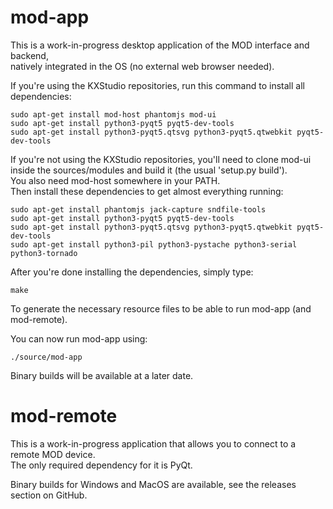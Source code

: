 mod-app
=======

This is a work-in-progress desktop application of the MOD interface and backend,<br/>
natively integrated in the OS (no external web browser needed).<br/>

If you're using the KXStudio repositories, run this command to install all dependencies:<br/>
```
sudo apt-get install mod-host phantomjs mod-ui
sudo apt-get install python3-pyqt5 pyqt5-dev-tools
sudo apt-get install python3-pyqt5.qtsvg python3-pyqt5.qtwebkit pyqt5-dev-tools
```

If you're not using the KXStudio repositories, you'll need to clone mod-ui inside the sources/modules and build it (the usual 'setup.py build').<br/>
You also need mod-host somewhere in your PATH.<br/>
Then install these dependencies to get almost everything running:
```
sudo apt-get install phantomjs jack-capture sndfile-tools
sudo apt-get install python3-pyqt5 pyqt5-dev-tools
sudo apt-get install python3-pyqt5.qtsvg python3-pyqt5.qtwebkit pyqt5-dev-tools
sudo apt-get install python3-pil python3-pystache python3-serial python3-tornado
```

After you're done installing the dependencies, simply type:<br/>
```
make
```
To generate the necessary resource files to be able to run mod-app (and mod-remote).

You can now run mod-app using:<br/>
```
./source/mod-app
```

Binary builds will be available at a later date.


mod-remote
==========

This is a work-in-progress application that allows you to connect to a remote MOD device.<br/>
The only required dependency for it is PyQt.

Binary builds for Windows and MacOS are available, see the releases section on GitHub.
